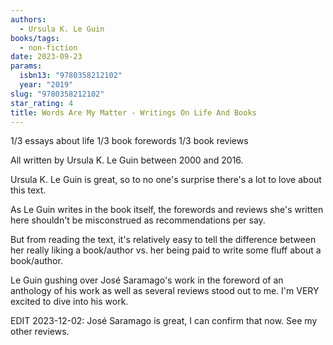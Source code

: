 ```yaml
---
authors:
  - Ursula K. Le Guin
books/tags:
  - non-fiction
date: 2023-09-23
params:
  isbn13: "9780358212102"
  year: "2019"
slug: "9780358212102"
star_rating: 4
title: Words Are My Matter - Writings On Life And Books
---
```


1/3 essays about life 1/3 book forewords 1/3 book reviews

All written by Ursula K. Le Guin between 2000 and 2016.

Ursula K. Le Guin is great, so to no one's surprise there's a lot to love about this text.

<!--more-->

As Le Guin writes in the book itself, the forewords and reviews she's written here shouldn't be misconstrued as recommendations per say.

But from reading the text, it's relatively easy to tell the difference between her really liking a book/author vs. her being paid to write some fluff about a book/author.

Le Guin gushing over José Saramago's work in the foreword of an anthology of his work as well as several reviews stood out to me. I'm VERY excited to dive into his work.

EDIT 2023-12-02: José Saramago is great, I can confirm that now. See my other reviews.
